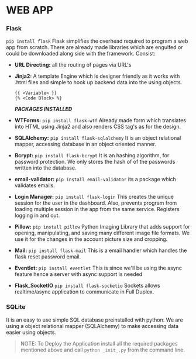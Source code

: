 # WEB APP

### Flask
`pip install flask` Flask simplifies the overhead required to program a web app from scratch. There are already made 
libraries which are engulfed or could be downloaded along side with the framework. Consist:
- **URL Directing:** all the routing of pages via URL's 
- **Jinja2:** A template Engine which is designer friendly as it works with .html files and simple to hook up backend
    data into the using objects. 
    
      {{ <Variable> }}
      {% <Code Block> %}
    
    **_PACKAGES INSTALLED_**
- **WTForms:** `pip install flask-wtf` Already made form which translates into HTML using Jinja2 and also renders CSS 
    tag's as for the design.
- **SQLAlchemy:** `pip install flask-sqlalchemy` It is an object relational mapper, accessing database in an object
    oriented manner.
- **Bcrypt:** `pip install flask-bcrypt` It is an hashing algorithm, for password protection. We only stores the hash of
    of the passwords written into the database.
- **email-validator:** `pip install email-validator` its a package which validates emails.
- **Login Manager:** `pip install flask-login` This creates the unique session for the user in the dashboard. Also,
    prevents program from loading multiple session in the app from the same service. Registers logging in and out.
- **Pillow:** `pip install pillow` Python Imaging Library that adds support for opening, manipulating, and saving many 
    different image file formats. We use it for the changes in the account picture size and cropping.
- **Mail:** `pip install flask-mail` This is a email handler which handles the flask reset password email.
- **Eventlet:** `pip install eventlet` This is since we'll be using the async feature hence a server with async support is needed
- **Flask_SocketIO** `pip install flask-socketio` Sockets allows realtime/async application to communicate in Full Duplex.
    
### SQLite
It is an easy to use simple SQL database preinstalled with python. We are using a object relational mapper (SQLAlchemy)
to make accessing data easier using objects. 

> NOTE: To Deploy the Application install all the required packages mentioned above and call `python _init_.py` from the 
> command line.
